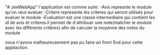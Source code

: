 "# JeeWebApp" 
l'application est comme suite:
-Avis represnte le module qu'on veut evaluer
-Critere represente les criteres qui seront utilisés pour evaluer le module
-Evaluation est une classe intermediaire qui contient les id de avis et criteres.Il permet de d'attribuer une note(matcher le module avec les différents critères) afin de calculer la moyenne des notes du module

nous n'avons malheureusement pas pu faire un front End pour cette appliaction.

